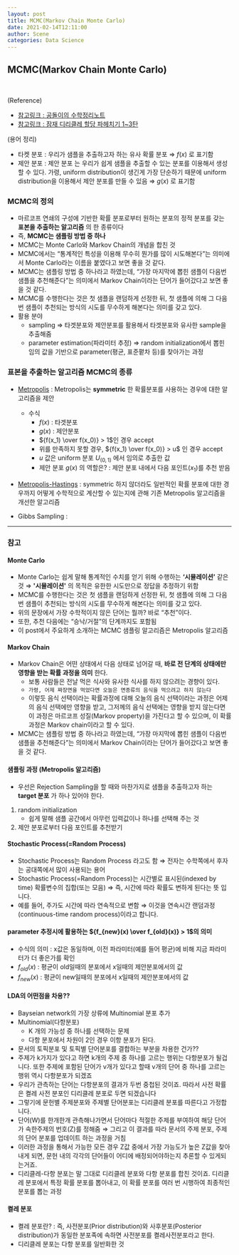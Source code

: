 ```yaml
---
layout: post
title: MCMC(Markov Chain Monte Carlo)
date: 2021-02-14T12:11:00
author: Scene
categories: Data Science
---
```


## __MCMC(Markov Chain Monte Carlo)__
<br>

(Reference)
- [참고링크 : 공돌이의 수학정리노트](https://angeloyeo.github.io/2020/09/17/MCMC.html)<br>
- [참고링크 : 잠재 디리클레 할당 파헤치기 1~3탄](https://bab2min.tistory.com/567?category=673750)

(용어 정리)
- 타켓 분포 : 우리가 샘플을 추출하고자 하는 유사 확률 분포 $\Rightarrow$ $f(x)$ 로 표기함
- 제안 분포 : 제안 분포 는 우리가 쉽게 샘플을 추출할 수 있는 분포를 이용해서 생성할 수 있다. 가령, uniform distribution이 생긴게 가장 단순하기 때문에 uniform distribution을 이용해서 제안 분포를 만들 수 있음 $\Rightarrow$ $g(x)$ 로 표기함

### __MCMC의 정의__
- 마르코프 연쇄의 구성에 기반한 확률 분포로부터 원하는 분포의 정적 분포를 갖는 __표본을 추출하는 알고리즘__ 의 한 종류이다
- 즉, __MCMC는 샘플링 방법 중 하나__
- MCMC는 Monte Carlo와 Markov Chain의 개념을 합친 것
- MCMC에서는 “통계적인 특성을 이용해 무수히 뭔가를 많이 시도해본다”는 의미에서 Monte Carlo라는 이름을 붙였다고 보면 좋을 것 같다.
- MCMC는 샘플링 방법 중 하나라고 하였는데, “가장 마지막에 뽑힌 샘플이 다음번 샘플을 추천해준다”는 의미에서 Markov Chain이라는 단어가 들어갔다고 보면 좋을 것 같다.
- MCMC를 수행한다는 것은 첫 샘플을 랜덤하게 선정한 뒤, 첫 샘플에 의해 그 다음번 샘플이 추천되는 방식의 시도를 무수하게 해본다는 의미를 갖고 있다.
- 활용 분야
  - sampling $\Rightarrow$ 타겟분포와 제안분포를 활용해서 타겟분포와 유사한 sample을 추출해줌
  - parameter estimation(파라미터 추정) $\Rightarrow$ random initialization에서 뽑힌 임의 값을 기반으로 parameter(평균, 표준폍차 등)를 찾아가는 과정

### __표본을 추출하는 알고리즘 MCMC의 종류__
- [Metropolis](https://angeloyeo.github.io/2020/09/17/MCMC.html) : Metropolis는 __symmetric__ 한 확률분포를 사용하는 경우에 대한 알고리즘을 제안
  - 수식
    - $f(x)$ : 타겟분포
    - $g(x)$ : 제안분포
    - ${f(x_1) \over f(x_0)} > 1$인 경우 accept
    - 위를 만족하지 못할 경우, ${f(x_1) \over f(x_0)} > u$ 인 경우 accept
    - $u$ 값은 uniform 분포 $U_{(0,1)}$ 에서 임의로 추출한 값
    - 제안 분포 $g(x)$ 의 역할은? : 제안 분포 내에서 다음 포인트($x_1$)를 추천 받음
- [Metropolis-Hastings](https://angeloyeo.github.io/2020/09/17/MCMC.html) : symmetric 하지 않더라도 일반적인 확률 분포에 대한 경우까지 어떻게 수학적으로 계산할 수 있는지에 관해 기존 Metropolis 알고리즘을 개선한 알고리즘

- Gibbs Sampling :

---

### __참고__

#### Monte Carlo
- Monte Carlo는 쉽게 말해 통계적인 수치를 얻기 위해 수행하는 __‘시뮬레이션’__ 같은 것 $\Rightarrow$ __'시뮬레이션'__ 의 목적은 유한한 시도만으로 정답을 추정하기 위함
- MCMC를 수행한다는 것은 첫 샘플을 랜덤하게 선정한 뒤, 첫 샘플에 의해 그 다음번 샘플이 추천되는 방식의 시도를 무수하게 해본다는 의미를 갖고 있다.
- 위의 문장에서 가장 수학적이지 않은 단어는 뭘까? 바로 “추천”이다.
- 또한, 추천 다음에는 “승낙/거절”의 단계까지도 포함됨
- 이 post에서 주요하게 소개하는 MCMC 샘플링 알고리즘은 Metropolis 알고리즘

#### Markov Chain
- Markov Chain은 어떤 상태에서 다음 상태로 넘어갈 때, __바로 전 단계의 상태에만 영향을 받는 확률 과정을 의미__ 한다.
  - 보통 사람들은 전날 먹은 식사와 유사한 식사를 하지 않으려는 경향이 있다.
  - `가령, 어제 짜장면을 먹었다면 오늘은 면종류의 음식을 먹으려고 하지 않는다`
  - 이렇듯 음식 선택이라는 확률과정에 대해 오늘의 음식 선택이라는 과정은 어제의 음식 선택에만 영향을 받고, 그저께의 음식 선택에는 영향을 받지 않는다면 이 과정은 마르코프 성질(Markov property)을 가진다고 할 수 있으며, 이 확률 과정은 Markov chain이라고 할 수 있다.
- MCMC는 샘플링 방법 중 하나라고 하였는데, “가장 마지막에 뽑힌 샘플이 다음번 샘플을 추천해준다”는 의미에서 Markov Chain이라는 단어가 들어갔다고 보면 좋을 것 같다.

#### 샘플링 과정 (Metropolis 알고리즘)
- 우선은 Rejection Sampling을 할 때와 마찬가지로 샘플을 추출하고자 하는 __target 분포__ 가 하나 있어야 한다.
1. random initialization
    - 쉽게 말해 샘플 공간에서 아무런 입력값이나 하나를 선택해 주는 것
2. 제안 분포로부터 다음 포인트를 추천받기


#### Stochastic Process(=Random Process)
- Stochastic Process는 Random Process 라고도 함 $\Rightarrow$ 전자는 수학쪽에서 후자는 공대쪽에서 많이 사용되는 용어
- Stochastic Process(=Random Process)는 시간별로 표시된(indexed by time) 확률변수의 집합(또는 모음) $\Rightarrow$ 즉, 시간에 따라 확률도 변하게 된다는 뜻 입니다.
- 예를 들어, 주가도 시간에 따라 연속적으로 변함 $\Rightarrow$ 이것을 연속시간 랜덤과정(continuous-time random process)이라고 합니다.

#### parameter 추정시에 활용하는 ${f_{new}(x) \over f_{old}(x)} > 1$의 의미
- 수식의 의미 : x값은 동일하며, 이전 파라미터(예를 들어 평균)에 비해 지금 파라미터가 더 좋은가를 확인
- ${f_{old}(x)}$ : 평균이 old일때의 분포에서 x일때의 제안분포에서의 값
- ${f_{new}(x)}$ : 평균이 new일때의 분포에서 x일때의 제안분포에서의 값

#### LDA의 어떤점을 차용??
- Bayseian network의 가장 상류에 Multinomial 분포 추가
- Multinomial(다항분포)
  - K 개의 가능성 중 하나를 선택하는 문제
  - 다항 분포에서 차원이 2인 경우 이항 분포가 된다.
- 문서의 토픽분포 및 토픽별 단어분포를 결합하는 부분을 차용한 건가??
- 주제가 k가지가 있다고 하면 k개의 주제 중 하나를 고르는 행위는 다항분포가 될겁니다. 또한 주제에 포함된 단어가 v개가 있다고 할때 v개의 단어 중 하나를 고르는 행위 역시 다항분포가 되겠죠
- 우리가 관측하는 단어는 다항분포의 결과가 두번 중첩된 것이죠. 따라서 사전 확률은 켤레 사전 분포인 디리클레 분포로 두면 되겠습니다
- 그렇기에 문헌별 주제분포와 주제별 단어분포는 디리클레 분포를 따른다고 가정합니다.
- 단어(W)를 한개한개 관측해나가면서 단어마다 적절한 주제를 부여하여 해당 단어가 속한주제의 번호(Z)를 정해줌 $\Rightarrow$ 그리고 이 결과를 따라 문서의 주제 분포, 주제의 단어 분포를 업데이트 하는 과정을 거침
- 이러한 과정을 통해서 가능한 모든 경우 Z값 중에서 가장 가능도가 높은 Z값을 찾아내게 되면, 문헌 내의 각각의 단어들이 어디에 배정되어야하는지 추론할 수 있게되는거죠.
- 디리클레-다항 분포는 말 그대로 디리클레 분포와 다항 분포를 합친 것이죠. 디리클레 분포에서 특정 확률 분포를 뽑아내고, 이 확률 분포를 여러 번 시행하여 최종적인 분포를 뽑는 과정

#### 켤레 분포
- 켤레 분포란? : 즉, 사전분포(Prior distribution)와 사후분포(Posterior distribution)가 동일한 분포족에 속하면 사전분포를 켤레사전분포라고 한다.
- 디리클레 분포는 다항 분포를 일반화한 것

